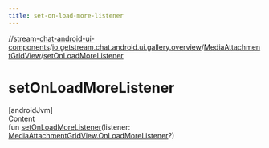 ```yaml
---
title: set-on-load-more-listener
---
```

//[stream-chat-android-ui-components](../../../index.md)/[io.getstream.chat.android.ui.gallery.overview](../index.md)/[MediaAttachmentGridView](index.md)/[setOnLoadMoreListener](setOnLoadMoreListener.md)



# setOnLoadMoreListener  
[androidJvm]  
Content  
fun [setOnLoadMoreListener](setOnLoadMoreListener.md)(listener: [MediaAttachmentGridView.OnLoadMoreListener](OnLoadMoreListener/index.md)?)  




